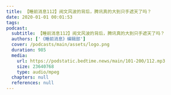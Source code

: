 ```yaml
---
title: 【睡前消息112】阅文风波的背后，腾讯真的大到只手遮天了吗？
date: 2020-01-01 00:01:53
tags:
podcast:
  subtitle: 【睡前消息112】阅文风波的背后，腾讯真的大到只手遮天了吗？
  authors: ['《睡前消息》编辑部']
  cover: /podcasts/main/assets/logo.png
  duration: 985
  media:
    url: https://podstatic.bedtime.news/main/101-200/112.mp3
    size: 23640768
    type: audio/mpeg
  chapters: null
  references: null
---
```

